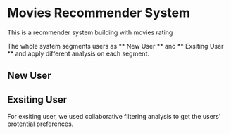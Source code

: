 # Movies Recommender System

This is a reommender system building with movies rating

The whole system segments users as ** New User ** and ** Exsiting User ** and apply different analysis on each segment.

## New User

## Exsiting User
For exsiting user, we used collaborative filtering analysis to get the users' protential preferences.
